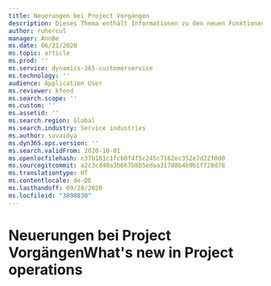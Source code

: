 ```yaml
---
title: Neuerungen bei Project Vorgängen
description: Dieses Thema enthält Informationen zu den neuen Funktionen und Funktionalitäten in Microsoft Dynamics 365 Project Vorgängen.
author: ruhercul
manager: AnnBe
ms.date: 06/21/2020
ms.topic: article
ms.prod: ''
ms.service: dynamics-365-customerservice
ms.technology: ''
audience: Application User
ms.reviewer: kfend
ms.search.scope: ''
ms.custom: ''
ms.assetid: ''
ms.search.region: Global
ms.search.industry: Service industries
ms.author: suvaidya
ms.dyn365.ops.version: ''
ms.search.validFrom: 2020-10-01
ms.openlocfilehash: c37b161c1fcb0f4f5c245c7162ec352e7d22f0d0
ms.sourcegitcommit: a2c3cd49a3b667b8b5edaa31788b4b9b1f728d78
ms.translationtype: HT
ms.contentlocale: de-DE
ms.lasthandoff: 09/28/2020
ms.locfileid: "3898830"
---
```

# <a name="whats-new-in-project-operations"></a><span data-ttu-id="df8dc-103">Neuerungen bei Project Vorgängen</span><span class="sxs-lookup"><span data-stu-id="df8dc-103">What's new in Project operations</span></span>
